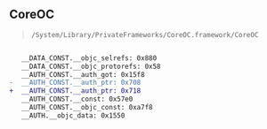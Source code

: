 ## CoreOC

> `/System/Library/PrivateFrameworks/CoreOC.framework/CoreOC`

```diff

   __DATA_CONST.__objc_selrefs: 0x880
   __DATA_CONST.__objc_protorefs: 0x58
   __AUTH_CONST.__auth_got: 0x15f8
-  __AUTH_CONST.__auth_ptr: 0x708
+  __AUTH_CONST.__auth_ptr: 0x718
   __AUTH_CONST.__const: 0x57e0
   __AUTH_CONST.__objc_const: 0xa7f8
   __AUTH.__objc_data: 0x1550

```
